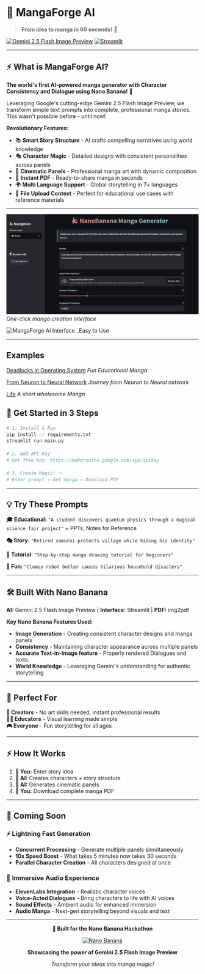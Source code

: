 # 🍌 MangaForge AI

> **From idea to manga in 60 seconds!** 🚀

[![Gemini 2.5 Flash Image Preview](https://img.shields.io/badge/AI-Gemini%202.5%20Flash%20Image%20Preview-blue?style=for-the-badge&logo=google)](https://ai.google.dev)
[![Streamlit](https://img.shields.io/badge/Interface-Streamlit-red?style=for-the-badge&logo=streamlit)](https://streamlit.io)

---

## ⚡ **What is MangaForge AI?**

**The world's first AI-powered manga generator with Character Consistency and Dialogue using Nano Banana!** 🎨

Leveraging Google's cutting-edge Gemini 2.5 Flash Image Preview, we transform simple text prompts into complete, professional manga stories. This wasn't possible before - until now!

**Revolutionary Features:**

- 📚 **Smart Story Structure** - AI crafts compelling narratives using world knowledge
- 🎭 **Character Magic** - Detailed designs with consistent personalities across panels
- 🎨 **Cinematic Panels** - Professional manga art with dynamic composition
- 📄 **Instant PDF** - Ready-to-share manga in seconds
- 🌍 **Multi Language Support** - Global storytelling in 7+ languages
- 📑 **File Upload Context** - Perfect for educational use cases with reference materials

---

![MangaForge AI Interface](https://github.com/jaygupta17/manga/blob/main/ss.png)
_One-click manga creation interface_

![MangaForge AI Interface](https://github.com/jaygupta17/manga/blob/main/ss2.png)
_Easy to Use

---

## Examples

[Deadlocks in Operating System](https://github.com/jaygupta17/manga/blob/main/examples/deadlocks.pdf)
_Fun Educational Manga_

[From Neuron to Neural Network](https://github.com/jaygupta17/manga/blob/main/examples/from_neuron_to_neural_network.pdf)
_Journey from Neuron to Neural network_

[Life](https://github.com/jaygupta17/manga/blob/main/examples/life.pdf)
_A short wholesome Manga_


## 🚀 **Get Started in 3 Steps**

```bash
# 1. Install & Run
pip install -r requirements.txt
streamlit run main.py

# 2. Add API Key
# Get free key: https://makersuite.google.com/app/apikey

# 3. Create Magic! ✨
# Enter prompt → Get manga → Download PDF
```

---

## 💡 **Try These Prompts**

**🎓 Educational:** `"A student discovers quantum physics through a magical science fair project"` + PPTs, Notes for Reference

**🎭 Story:** `"Retired samurai protects village while hiding his identity"`

**🎨 Tutorial:** `"Step-by-step manga drawing tutorial for beginners"`

**🌟 Fun:** `"Clumsy robot butler causes hilarious household disasters"`

---

## 🛠️ **Built With Nano Banana**

**AI:** Gemini 2.5 Flash Image Preview | **Interface:** Streamlit | **PDF:** img2pdf

**Key Nano Banana Features Used:**

- **Image Generation** - Creating consistent character designs and manga panels
- **Consistency** - Maintaining character appearance across multiple panels
- **Accurate Text-in-Image feature** - Properly rendered Dialogues and texts.
- **World Knowledge** - Leveraging Gemini's understanding for authentic storytelling

---

## 🎯 **Perfect For**

**🎨 Creators** - No art skills needed, instant professional results  
**👨‍🏫 Educators** - Visual learning made simple  
**🎮 Everyone** - Fun storytelling for all ages

---

## ⚡ **How It Works**

1. **📝 You:** Enter story idea
2. **🤖 AI:** Creates characters + story structure
3. **🎨 AI:** Generates cinematic panels
4. **📄 You:** Download complete manga PDF

---

## 🚀 **Coming Soon**

### ⚡ **Lightning Fast Generation**

- **Concurrent Processing** - Generate multiple panels simultaneously
- **10x Speed Boost** - What takes 5 minutes now takes 30 seconds
- **Parallel Character Creation** - All characters designed at once

### 🎵 **Immersive Audio Experience**

- **ElevenLabs Integration** - Realistic character voices
- **Voice-Acted Dialogues** - Bring characters to life with AI voices
- **Sound Effects** - Ambient audio for enhanced immersion
- **Audio Manga** - Next-gen storytelling beyond visuals and text

---

<div align="center">

**🍌 Built for the Nano Banana Hackathon**

[![Nano Banana](https://www.kaggle.com/competitions/113664/images/header)](https://www.kaggle.com/competitions/banana)

**Showcasing the power of Gemini 2.5 Flash Image Preview**

_Transform your ideas into manga magic!_

</div>
